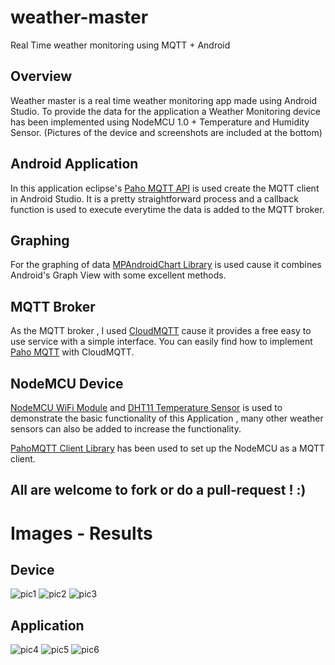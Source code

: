 # weather-master
Real Time weather monitoring using MQTT + Android

## Overview

Weather master is a real time weather monitoring app made using Android Studio. To provide the data for the application a Weather Monitoring device has been implemented using NodeMCU 1.0 + Temperature and Humidity Sensor. (Pictures of the device and screenshots are included at the bottom)

## Android Application

In this application eclipse's [Paho MQTT API](https://www.eclipse.org/paho/clients/python/docs/) is used create the MQTT client in Android Studio. It is a pretty straightforward process and a callback function is used to execute everytime the data is added to the MQTT broker.

## Graphing

For the graphing of data [MPAndroidChart Library](https://github.com/PhilJay/MPAndroidChart) is used cause it combines Android's Graph View with some excellent methods.  

## MQTT Broker
As the MQTT broker , I used [CloudMQTT](https://www.cloudmqtt.com/) cause it provides a free easy to use service with a simple interface. You can easily find how to implement [Paho MQTT](https://www.eclipse.org/paho/clients/python/docs/) with CloudMQTT.

## NodeMCU Device

[NodeMCU WiFi Module](https://www.ebay.com/itm/NodeMcu-Lua-WIFI-Internet-Things-development-board-based-ESP8266-CP2102-module/201542946669?epid=13003516518&hash=item2eece54f6d:g:EOIAAOSw4q9XT5mo)  and [DHT11 Temperature Sensor](https://www.ebay.com/itm/New-DHT11-Temperature-And-Relative-Humidity-Sensor-Module-For-Arduino/172129092132?epid=1051342374&hash=item2813b18224:g:hm0AAOSw401aDjdy) is used to demonstrate the basic functionality of this Application , many other weather sensors can also be added to increase the functionality. 

[PahoMQTT Client Library](https://pubsubclient.knolleary.net/api.html#publish1) has been used to set up the NodeMCU as a MQTT client.

## All are welcome to fork or do a pull-request ! :) 

# Images - Results

## Device
![pic1](https://raw.githubusercontent.com/ravindurashmin/weather-master/master/result_images/whole.jpg)
![pic2](https://raw.githubusercontent.com/ravindurashmin/weather-master/master/result_images/dht.jpg)
![pic3](https://raw.githubusercontent.com/ravindurashmin/weather-master/master/result_images/Node.jpg)

## Application
![pic4](https://raw.githubusercontent.com/ravindurashmin/weather-master/master/result_images/splash.png)
![pic5](https://raw.githubusercontent.com/ravindurashmin/weather-master/master/result_images/home.png)
![pic6](https://raw.githubusercontent.com/ravindurashmin/weather-master/master/result_images/graph.png)


